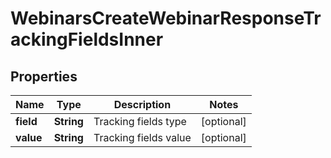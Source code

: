 

# WebinarsCreateWebinarResponseTrackingFieldsInner


## Properties

| Name | Type | Description | Notes |
|------------ | ------------- | ------------- | -------------|
|**field** | **String** | Tracking fields type |  [optional] |
|**value** | **String** | Tracking fields value |  [optional] |




